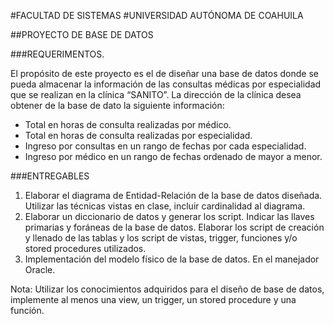 #FACULTAD DE SISTEMAS
#UNIVERSIDAD AUTÓNOMA DE COAHUILA


##PROYECTO DE BASE DE DATOS

###REQUERIMENTOS.

El propósito de este proyecto es el de diseñar una base de datos donde se pueda almacenar
la información de las consultas médicas por especialidad que se realizan en la clínica “SANITO”.
La dirección de la clínica desea obtener de la base de dato la siguiente información:

* Total en horas de consulta realizadas por médico.
* Total en horas de consulta realizadas por especialidad.
* Ingreso por consultas en un rango de fechas por cada especialidad.
* Ingreso por médico en un rango de fechas ordenado de mayor a menor.

###ENTREGABLES

1. Elaborar el diagrama de Entidad-Relación de la base de datos diseñada.
	Utilizar las técnicas vistas en clase, incluir cardinalidad al diagrama.
2. Elaborar un diccionario de datos y generar los script.
	Indicar las llaves primarias y foráneas de la base de datos. Elaborar los script de creación y 
	llenado de las tablas y los script de vistas, trigger, funciones  y/o stored procedures utilizados.
3. Implementación del modelo físico de la base de datos.
En el manejador Oracle.

Nota: Utilizar los conocimientos adquiridos para el diseño de base de datos, implemente al menos una 
view, un trigger, un stored procedure y una función.
